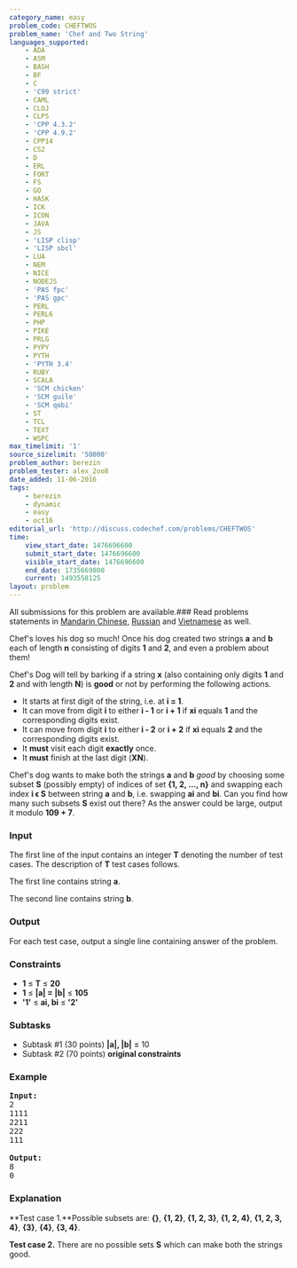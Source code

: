 ```yaml
---
category_name: easy
problem_code: CHEFTWOS
problem_name: 'Chef and Two String'
languages_supported:
    - ADA
    - ASM
    - BASH
    - BF
    - C
    - 'C99 strict'
    - CAML
    - CLOJ
    - CLPS
    - 'CPP 4.3.2'
    - 'CPP 4.9.2'
    - CPP14
    - CS2
    - D
    - ERL
    - FORT
    - FS
    - GO
    - HASK
    - ICK
    - ICON
    - JAVA
    - JS
    - 'LISP clisp'
    - 'LISP sbcl'
    - LUA
    - NEM
    - NICE
    - NODEJS
    - 'PAS fpc'
    - 'PAS gpc'
    - PERL
    - PERL6
    - PHP
    - PIKE
    - PRLG
    - PYPY
    - PYTH
    - 'PYTH 3.4'
    - RUBY
    - SCALA
    - 'SCM chicken'
    - 'SCM guile'
    - 'SCM qobi'
    - ST
    - TCL
    - TEXT
    - WSPC
max_timelimit: '1'
source_sizelimit: '50000'
problem_author: berezin
problem_tester: alex_2oo8
date_added: 11-06-2016
tags:
    - berezin
    - dynamic
    - easy
    - oct16
editorial_url: 'http://discuss.codechef.com/problems/CHEFTWOS'
time:
    view_start_date: 1476696600
    submit_start_date: 1476696600
    visible_start_date: 1476696600
    end_date: 1735669800
    current: 1493558125
layout: problem
---
```

All submissions for this problem are available.###  Read problems statements in [Mandarin Chinese](http://www.codechef.com/download/translated/OCT16/mandarin/CHEFTWOS.pdf), [Russian](http://www.codechef.com/download/translated/OCT16/russian/CHEFTWOS.pdf) and [Vietnamese](http://www.codechef.com/download/translated/OCT16/vietnamese/CHEFTWOS.pdf) as well.

Chef's loves his dog so much! Once his dog created two strings **a** and **b** each of length **n** consisting of digits **1** and **2**, and even a problem about them!

Chef's Dog will tell by barking if a string **x** (also containing only digits **1** and **2** and with length **N**) is **good** or not by performing the following actions.

- It starts at first digit of the string, i.e. at **i = 1**.
- It can move from digit **i** to either **i - 1** or **i + 1** if **xi** equals **1** and the corresponding digits exist.
- It can move from digit **i** to either **i - 2** or **i + 2** if **xi** equals **2** and the corresponding digits exist.
- It **must** visit each digit **exactly** once.
- It **must** finish at the last digit (**XN**).

Chef's dog wants to make both the strings **a** and **b** *good* by choosing some subset **S** (possibly empty) of indices of set **{1, 2, ..., n}** and swapping each index **i ϵ S** between string **a** and **b**, i.e. swapping **ai** and **bi**. Can you find how many such subsets **S** exist out there? As the answer could be large, output it modulo **109 + 7**.

### Input

The first line of the input contains an integer **T** denoting the number of test cases. The description of **T** test cases follows.

The first line contains string **a**.

The second line contains string **b**.

### Output

For each test case, output a single line containing answer of the problem.

### Constraints

- **1** ≤ **T** ≤ **20**
- **1** ≤ **|a| = |b|** ≤ **105**
- **'1'** ≤ **ai, bi** ≤ **'2'**

### Subtasks

- Subtask #1 (30 points) **|a|, |b|** ≤ 10
- Subtask #2 (70 points) **original constraints**

### Example

<pre><b>Input:</b>
2
1111
2211
222
111

<b>Output:</b>
8
0
</pre>
### Explanation

**Test case 1.**Possible subsets are: **{}**, **{1, 2}**, **{1, 2, 3}**, **{1, 2, 4}**, **{1, 2, 3, 4}**, **{3}**, **{4}**, **{3, 4}**.

**Test case 2.** There are no possible sets **S** which can make both the strings good.
